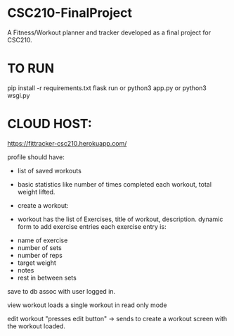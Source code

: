 # CSC210-FinalProject
A Fitness/Workout planner and tracker developed as a final project for CSC210.


# TO RUN
pip install -r requirements.txt
flask run
or
python3 app.py
or
python3 wsgi.py

# CLOUD HOST:
https://fittracker-csc210.herokuapp.com/


profile should have:
- list of saved workouts
- basic statistics like number of times completed each workout, total weight lifted.

- create a workout:
- workout has the list of Exercises, title of workout, description.
dynamic form to add exercise entries
each exercise entry is:
* name of exercise
* number of sets
* number of reps
* target weight
* notes
* rest in between sets

save to db assoc with user logged in. 

view workout
loads a single workout in read only mode

edit workout "presses edit button" -> sends to create a workout screen with the workout loaded.

